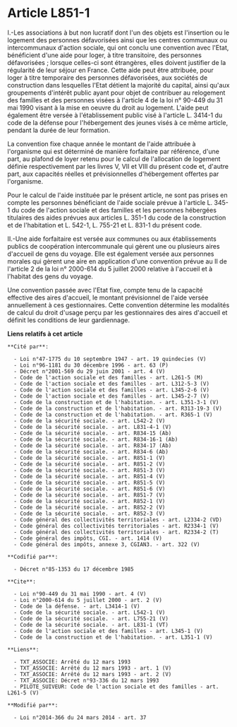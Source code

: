 # Article L851-1

I.-Les associations à but non lucratif dont l'un des objets est l'insertion ou le logement des personnes défavorisées ainsi
que les centres communaux ou intercommunaux d'action sociale, qui ont conclu une convention avec l'Etat, bénéficient d'une
aide pour loger, à titre transitoire, des personnes défavorisées ; lorsque celles-ci sont étrangères, elles doivent justifier
de la régularité de leur séjour en France. Cette aide peut être attribuée, pour loger à titre temporaire des personnes
défavorisées, aux sociétés de construction dans lesquelles l'Etat détient la majorité du capital, ainsi qu'aux groupements
d'intérêt public ayant pour objet de contribuer au relogement des familles et des personnes visées à l'article 4 de la loi n°
90-449 du 31 mai 1990 visant à la mise en oeuvre du droit au logement. L'aide peut également être versée à l'établissement
public visé à l'article L. 3414-1 du code de la défense pour l'hébergement des jeunes visés à ce même article, pendant la
durée de leur formation. 

La convention fixe chaque année le montant de l'aide attribuée à l'organisme qui est déterminé de manière forfaitaire par
référence, d'une part, au plafond de loyer retenu pour le calcul de l'allocation de logement définie respectivement par les
livres V, VII et VIII du présent code et, d'autre part, aux capacités réelles et prévisionnelles d'hébergement offertes par
l'organisme. 

Pour le calcul de l'aide instituée par le présent article, ne sont pas prises en compte les personnes bénéficiant de l'aide
sociale prévue à l'article L. 345-1 du code de l'action sociale et des familles et les personnes hébergées titulaires des
aides prévues aux articles L. 351-1 du code de la construction et de l'habitation et L. 542-1, L. 755-21 et L. 831-1 du
présent code. 

II.-Une aide forfaitaire est versée aux communes ou aux établissements publics de coopération intercommunale qui gèrent une
ou plusieurs aires d'accueil de gens du voyage. Elle est également versée aux personnes morales qui gèrent une aire en
application d'une convention prévue au II de l'article 2 de la loi n° 2000-614 du 5 juillet 2000 relative à l'accueil et à
l'habitat des gens du voyage. 

Une convention passée avec l'Etat fixe, compte tenu de la capacité effective des aires d'accueil, le montant prévisionnel de
l'aide versée annuellement à ces gestionnaires. Cette convention détermine les modalités de calcul du droit d'usage perçu par
les gestionnaires des aires d'accueil et définit les conditions de leur gardiennage.

**Liens relatifs à cet article**

	**Cité par**:

	  - Loi n°47-1775 du 10 septembre 1947 - art. 19 quindecies (V)
	  - Loi n°96-1181 du 30 décembre 1996 - art. 63 (P)
	  - Décret n°2001-569 du 29 juin 2001 - art. 4 (V)
	  - Code de l'action sociale et des familles - art. L261-5 (M)
	  - Code de l'action sociale et des familles - art. L312-5-3 (V)
	  - Code de l'action sociale et des familles - art. L345-2-6 (V)
	  - Code de l'action sociale et des familles - art. L345-2-7 (V)
	  - Code de la construction et de l'habitation. - art. L351-3-1 (V)
	  - Code de la construction et de l'habitation. - art. R313-19-3 (V)
	  - Code de la construction et de l'habitation. - art. R365-1 (V)
	  - Code de la sécurité sociale. - art. L542-2 (V)
	  - Code de la sécurité sociale. - art. L831-4-1 (V)
	  - Code de la sécurité sociale. - art. R834-15 (Ab)
	  - Code de la sécurité sociale. - art. R834-16-1 (Ab)
	  - Code de la sécurité sociale. - art. R834-17 (Ab)
	  - Code de la sécurité sociale. - art. R834-6 (Ab)
	  - Code de la sécurité sociale. - art. R851-1 (V)
	  - Code de la sécurité sociale. - art. R851-2 (V)
	  - Code de la sécurité sociale. - art. R851-3 (V)
	  - Code de la sécurité sociale. - art. R851-4 (V)
	  - Code de la sécurité sociale. - art. R851-5 (V)
	  - Code de la sécurité sociale. - art. R851-6 (V)
	  - Code de la sécurité sociale. - art. R851-7 (V)
	  - Code de la sécurité sociale. - art. R852-1 (V)
	  - Code de la sécurité sociale. - art. R852-2 (V)
	  - Code de la sécurité sociale. - art. R852-3 (V)
	  - Code général des collectivités territoriales - art. L2334-2 (VD)
	  - Code général des collectivités territoriales - art. R2334-1 (V)
	  - Code général des collectivités territoriales - art. R2334-2 (T)
	  - Code général des impôts, CGI. - art. 1414 (V)
	  - Code général des impôts, annexe 3, CGIAN3. - art. 322 (V)

	**Codifié par**:

	  - Décret n°85-1353 du 17 décembre 1985

	**Cite**:

	  - Loi n°90-449 du 31 mai 1990 - art. 4 (V)
	  - Loi n°2000-614 du 5 juillet 2000 - art. 2 (V)
	  - Code de la défense. - art. L3414-1 (V)
	  - Code de la sécurité sociale. - art. L542-1 (V)
	  - Code de la sécurité sociale. - art. L755-21 (V)
	  - Code de la sécurité sociale. - art. L831-1 (VT)
	  - Code de l'action sociale et des familles - art. L345-1 (V)
	  - Code de la construction et de l'habitation. - art. L351-1 (V)

	**Liens**:

	  - TXT_ASSOCIE: Arrêté du 12 mars 1993
	  - TXT_ASSOCIE: Arrêté du 12 mars 1993 - art. 1 (V)
	  - TXT_ASSOCIE: Arrêté du 12 mars 1993 - art. 2 (V)
	  - TXT_ASSOCIE: Décret n°93-336 du 12 mars 1993
	  - PILOTE_SUIVEUR: Code de l'action sociale et des familles - art. L261-5 (V)

	**Modifié par**:

	  - Loi n°2014-366 du 24 mars 2014 - art. 37
